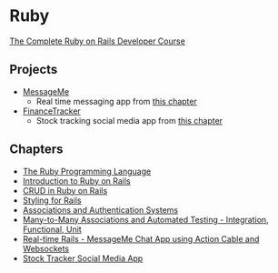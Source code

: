 # Ruby

[The Complete Ruby on Rails Developer Course](https://www.udemy.com/course/the-complete-ruby-on-rails-developer-course/)

## Projects
- [MessageMe](https://github.com/hungrypc/notes/blob/master/root/ruby/message_me)
  - Real time messaging app from [this chapter](https://github.com/hungrypc/notes/blob/master/root/ruby/realtime.md)
- [FinanceTracker](https://github.com/hungrypc/rails_stock_tracker_app)
  - Stock tracking social media app from [this chapter](https://github.com/hungrypc/notes/blob/master/root/ruby/stocktracker.md)

## Chapters

- [The Ruby Programming Language](https://github.com/hungrypc/notes/blob/master/root/ruby/ruby.md)
- [Introduction to Ruby on Rails](https://github.com/hungrypc/notes/blob/master/root/ruby/rails_intro.md)
- [CRUD in Ruby on Rails](https://github.com/hungrypc/notes/blob/master/root/ruby/rails_crud.md)
- [Styling for Rails](https://github.com/hungrypc/notes/blob/master/root/ruby/style.md)
- [Associations and Authentication Systems](https://github.com/hungrypc/notes/blob/master/root/ruby/authentication.md)
- [Many-to-Many Associations and Automated Testing - Integration, Functional, Unit](https://github.com/hungrypc/notes/blob/master/root/ruby/many_to_many_auto_testing.md)
- [Real-time Rails - MessageMe Chat App using Action Cable and Websockets](https://github.com/hungrypc/notes/blob/master/root/ruby/realtime.md)
- [Stock Tracker Social Media App](https://github.com/hungrypc/notes/blob/master/root/ruby/stocktracker.md)